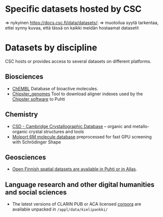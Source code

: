 # Specific datasets hosted by CSC

=> nykyinen https://docs.csc.fi/data/datasets/:
=> muotoilua syytä tarkentaa, ettei synny kuvaa, että tässä on kaikki meidän hostaamat datasetit

# Datasets by discipline

CSC hosts or provides access to several datasets on different platforms.

## Biosciences
* [ChEMBL](../../apps/chembl.md) Database of bioactive molecules.
* [Chipster_genomes](../../apps/chipster_genomes.md) Tool to download aligner indexes used by the [Chipster software](https://chipster.csc.fi/index.shtml) to Puhti
 
## Chemistry
* [CSD - Cambridge Crystallographic Database](../../apps/csd.md) – organic and metallo-organic crystal structures and tools
* [Molport 6M molecule database](../../support/tutorials/gpu-shape.md) preprocessed for fast GPU screening with Schrödinger Shape

## Geosciences
* [Open Finnish spatial datasets are available in Puhti or in Allas](spatial-data-in-csc-computing-env.md).

## Language research and other digital humanities and social sciences

* The latest versions of CLARIN PUB or ACA licensed [corpora](https://www.kielipankki.fi/corpora/) are available unpacked in `/appl/data/kielipankki/`

